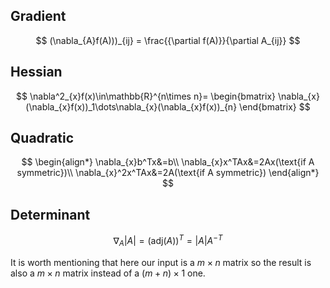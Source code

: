 ## Gradient 
$$
(\nabla_{A}f(A)))_{ij} = 
\frac{{\partial f(A)}}{\partial A_{ij}}
$$

## Hessian
$$
\nabla^2_{x}f(x)\in\mathbb{R}^{n\times n}=
\begin{bmatrix} 
\nabla_{x}(\nabla_{x}f(x))_1\dots\nabla_{x}(\nabla_{x}f(x))_{n}
\end{bmatrix}
$$

## Quadratic
$$
\begin{align*}
\nabla_{x}b^Tx&=b\\
\nabla_{x}x^TAx&=2Ax(\text{if A symmetric})\\
\nabla_{x}^2x^TAx&=2A(\text{if A symmetric})
\end{align*}
$$

## Determinant
$$
\nabla_A |A| = (\text{adj}(A))^T = |A|A^{-T}
$$

It is worth mentioning that here our input is a $m\times n$ matrix so the result is also a $m\times n$ matrix instead of a $(m+n)\times 1$ one.